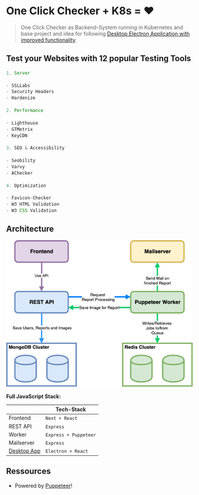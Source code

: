 # One Click Checker + K8s = ❤️

> One Click Checker as Backend-System running in Kubernetes and base project and idea for following [Desktop Electron Application with improved functionality](https://github.com/TinkeringAround/occ).

## Test your Websites with 12 popular Testing Tools

```ts
1. Server

- SSLLabs
- Security Headers
- Hardenize

2. Performance

- Lighthouse
- GTMetrix
- KeyCDN

3. SEO & Accessibility

- Seobility
- Varvy
- AChecker

4. Optimization

- Favicon-Checker
- W3 HTML Validation
- W3 CSS Validation
```

## Architecture

![Architecture Diagram](./ressources/architecture.png)

**Full JavaScript Stack:**

|                                                       | Tech-Stack            |
| ----------------------------------------------------- | --------------------- |
| Frontend                                              | `Next + React`        |
| REST API                                              | `Express`             |
| Worker                                                | `Express + Puppeteer` |
| Mailserver                                            | `Express`             |
| [Desktop App](https://github.com/TinkeringAround/occ) | `Electron + React`    |

## Ressources

- Powered by [Puppeteer](https://github.com/puppeteer/puppeteer)!
